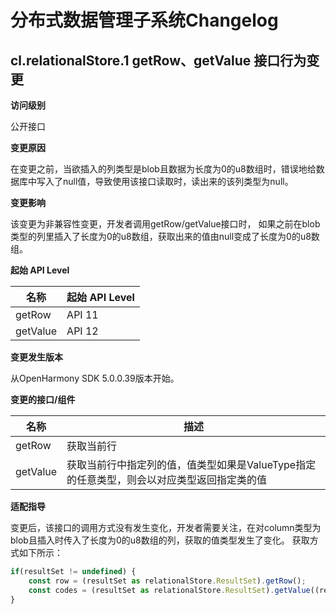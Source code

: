 # 分布式数据管理子系统Changelog

## cl.relationalStore.1 getRow、getValue 接口行为变更

**访问级别**

公开接口

**变更原因**

在变更之前，当欲插入的列类型是blob且数据为长度为0的u8数组时，错误地给数据库中写入了null值，导致使用该接口读取时，读出来的该列类型为null。

**变更影响**

该变更为非兼容性变更，开发者调用getRow/getValue接口时， 如果之前在blob类型的列里插入了长度为0的u8数组，获取出来的值由null变成了长度为0的u8数组。

**起始 API Level**

| 名称       | 起始 API Level |
|----------|--------------|
| getRow   | API 11       |
| getValue | API 12       |

**变更发生版本**

从OpenHarmony SDK 5.0.0.39版本开始。

**变更的接口/组件**

| 名称       | 描述     |
|----------|--------|
| getRow   | 获取当前行 |
| getValue | 获取当前行中指定列的值，值类型如果是ValueType指定的任意类型，则会以对应类型返回指定类的值 |

**适配指导**

变更后，该接口的调用方式没有发生变化，开发者需要关注，在对column类型为blob且插入时传入了长度为0的u8数组的列，获取的值类型发生了变化。
获取方式如下所示：
```TypeScript
if(resultSet != undefined) {
    const row = (resultSet as relationalStore.ResultSet).getRow();
    const codes = (resultSet as relationalStore.ResultSet).getValue((resultSet as relationalStore.ResultSet).getColumnIndex("BIGINT_COLUMN"));
}
```

